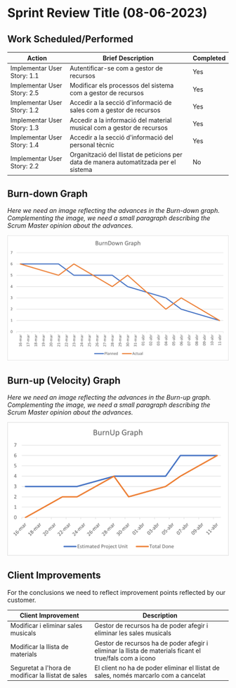 # Sprint Review Title (08-06-2023)

## Work Scheduled/Performed

| Action                      | Brief Description                                                                     | Completed |
|-----------------------------|---------------------------------------------------------------------------------------|-----------|
| Implementar User Story: 1.1 | Autentificar-se com a gestor de recursos                                              | Yes       |
| Implementar User Story: 2.5 | Modificar els processos del sistema com a gestor de recursos                          | Yes       |
| Implementar User Story: 1.2 | Accedir a la secció d'informació de sales com a gestor de recursos                    | Yes       |
| Implementar User Story: 1.3 | Accedir a la informació del material musical com a gestor de recursos                 | Yes       |
| Implementar User Story: 1.4 | Accedir a la secció d'informació del personal tècnic                                  | Yes       |
| Implementar User Story: 2.2 | Organització del llistat de peticions per data de manera automatitzada per el sistema | No        |

## Burn-down Graph

*Here we need an image reflecting the advances in the Burn-down graph. Complementing the image, we need a small
paragraph describing the Scrum Master opinion about the advances.*

![Burn Down](https://github.com/GEI-Software/Music-Engine/blob/main/images/Burndown.png?raw=true)


## Burn-up (Velocity) Graph

*Here we need an image reflecting the advances in the Burn-up graph. Complementing the image, we need a small paragraph
describing the Scrum Master opinion about the advances.*

![Burn Up](https://github.com/GEI-Software/Music-Engine/blob/main/images/Burnup.png?raw=true)


## Client Improvements

For the conclusions we need to reflect improvement points reflected by our customer.

| Client Improvement                                  | Description                                                                                             |  
|-----------------------------------------------------|---------------------------------------------------------------------------------------------------------|
| Modificar i eliminar sales musicals                 | Gestor de recursos ha de poder afegir i eliminar les sales musicals                                     |  
| Modificar la llista de materials                    | Gestor de recursos ha de poder afegir i eliminar la llista de materials ficant el true/fals com a icono | 
| Seguretat a l'hora de modificar la llistat de sales | El client no ha de poder eliminar el llistat de sales, només marcarlo com a cancelat                    | 
